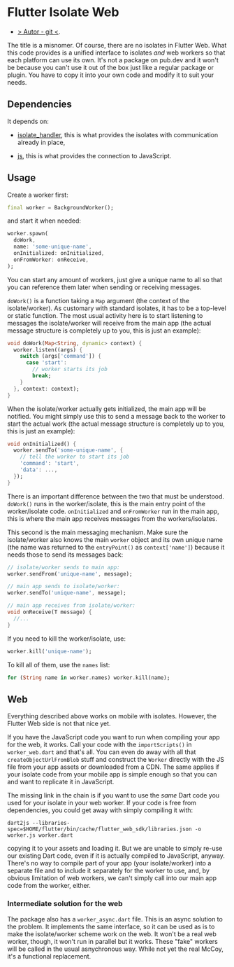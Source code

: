 # Flutter Isolate Web

* [> Autor - git <](https://github.com/deakjahn/flutter_isolate_web).

The title is a misnomer. Of course, there are no isolates in Flutter Web. What this code provides
is a unified interface to isolates *and* web workers so that each platform can use its own.
It's not a package on pub.dev and it won't be because you can't use it out of the box just like
a regular package or plugin. You have to copy it into your own code and modify it to suit your needs.

## Dependencies

It depends on:

* [isolate_handler](https://pub.dev/packages/isolate_handler), this is what provides
the isolates with communication already in place,

* [js](https://pub.dev/packages/js), this is what provides the connection to JavaScript.

## Usage

Create a worker first:

```dart
final worker = BackgroundWorker();
```

and start it when needed:

```dart
worker.spawn(
  doWork,
  name: 'some-unique-name',
  onInitialized: onInitialized,
  onFromWorker: onReceive,
);
```

You can start any amount of workers, just give a unique name to all so that you can reference them later when sending
or receiving messages.

`doWork()` is a function taking a `Map` argument (the context of the isolate/worker). As customary with standard isolates,
it has to be a top-level or static function. The most usual activity here is to start listening to messages the isolate/worker
will receive from the main app (the actual message structure is completely up to you, this is just an example):

```dart
void doWork(Map<String, dynamic> context) {
  worker.listen((args) {
    switch (args['command']) {
      case 'start':
        // worker starts its job
        break;
    }
  }, context: context);
}
```

When the isolate/worker actually gets initialized, the main app will be notified. You might simply use this to send a message
back to the worker to start the actual work (the actual message structure is completely up to you, this is just an example):

```dart
void onInitialized() {
  worker.sendTo('some-unique-name', {
    // tell the worker to start its job
    'command': 'start',
    'data': ...,
  });
}
```

There is an important difference between the two that must be understood. `doWork()` runs in the worker/isolate,
this is the main entry point of the worker/isolate code. `onInitialized` and `onFromWorker` run in the main app,
this is where the main app receives messages from the workers/isolates.

This second is the main messaging mechanism. Make sure the isolate/worker also knows the main `worker` object
and its own unique name (the name was returned to the `entryPoint()` as `context['name']`) because it needs those
to send its messages back:

```dart
// isolate/worker sends to main app:
worker.sendFrom('unique-name', message);

// main app sends to isolate/worker:
worker.sendTo('unique-name', message);

// main app receives from isolate/worker:
void onReceive(T message) {
  //...
}
```

If you need to kill the worker/isolate, use:

```dart
worker.kill('unique-name');
```

To kill all of them, use the `names` list:

```dart
for (String name in worker.names) worker.kill(name);
```

## Web

Everything described above works on mobile with isolates. However, the Flutter Web side is not that nice yet.

If you have the JavaScript code you want to run when compiling your app for the web, it works. Call your code with
the `importScripts()` in `worker_web.dart` and that's all. You can even do away with all that `createObjectUrlFromBlob`
stuff and construct the `Worker` directly with the JS file from your app assets or downloaded from a CDN. The same applies
if your isolate code from your mobile app is simple enough so that you can and want to replicate it in JavaScript.

The missing link in the chain is if you want to use the *same* Dart code you used for your isolate in your web worker.
If your code is free from dependencies, you could get away with simply compiling it with:

    dart2js --libraries-spec=$HOME/flutter/bin/cache/flutter_web_sdk/libraries.json -o worker.js worker.dart

copying it to your assets and loading it. But we are unable to simply re-use our existing Dart code, even if it is actually
compiled to JavaScript, anyway. There's no way to compile part of your app (your isolate/worker) into a separate file and
to include it separately for the worker to use, and, by obvious limitation of web workers, we can't simply call into our
main app code from the worker, either.

### Intermediate solution for the web

The package also has a `worker_async.dart` file. This is an async solution to the problem. It implements the same interface,
so it can be used as is to make the isolate/worker scheme work on the web. It won't be a real web worker, though, it won't run
in parallel but it works. These "fake" workers will be called in the usual asnychronous way. While not yet the real McCoy,
it's a functional replacement.
